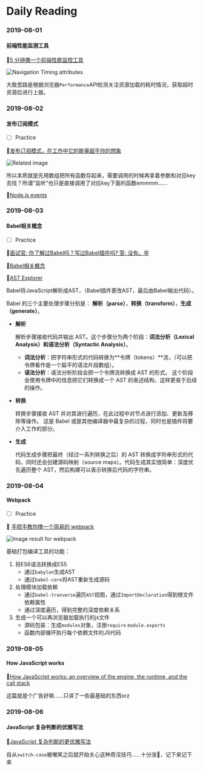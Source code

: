 # Daily Reading

### 2019-08-01

#### 前端性能监测工具

:link:[5 分钟撸一个前端性能监控工具](https://juejin.im/post/5b7a50c0e51d4538af60d995)

![Navigation Timing attributes](https://user-gold-cdn.xitu.io/2018/8/20/16555cb56942d42b?imageView2/0/w/1280/h/960/format/webp/ignore-error/1)

大致思路是根据浏览器`Performance`API检测关注资源加载的耗时情况，获取超时资源后进行上报。

### 2019-08-02

#### 发布订阅模式

- [ ] Practice

:link:[发布订阅模式，在工作中它的能量超乎你的想象](https://juejin.im/post/5b125ad3e51d450688133f22)

![Related image](https://realtimeapi.io/wp-content/uploads/2017/09/pubsub-1.png)

所以本质就是先用数组把所有函数存起来，需要调用的时候再拿着参数和对应key去找？所谓“监听”也只是直接调用了对应key下面的函数emmmm……

:bookmark_tabs:[Node.js events](https://github.com/nodejs/node/blob/698d479aff2a71267a13ba1f3fda390221ea591e/doc/api/events.md)

### 2019-08-03

#### Babel相关概念

- [ ] Practice

:link:[面试官: 你了解过Babel吗？写过Babel插件吗? 答: 没有。卒](https://juejin.im/post/5a9315e46fb9a0633a711f25) 

:link:[Babel相关概念](https://github.com/jamiebuilds/babel-handbook/blob/master/translations/zh-Hans/plugin-handbook.md)

:link:[AST Explorer](https://astexplorer.net/)

Babel将JavaScript解析成AST，（Babel插件更改AST，最后由Babel输出代码）。

Babel 的三个主要处理步骤分别是： **解析（parse）**，**转换（transform）**，**生成（generate）**。

* **解析**

  解析步骤接收代码并输出 AST。这个步骤分为两个阶段：**词法分析（Lexical Analysis）**和**语法分析（Syntactic Analysis）**。

  * **词法分析**：把字符串形式的代码转换为**令牌（tokens）**流，（可以把令牌看作是一个扁平的语法片段数组）。
  * **语法分析**：语法分析阶段会把一个令牌流转换成 AST 的形式。 这个阶段会使用令牌中的信息把它们转换成一个 AST 的表述结构，这样更易于后续的操作。

* **转换**

  转换步骤接收 AST 并对其进行遍历，在此过程中对节点进行添加、更新及移除等操作。 这是 Babel 或是其他编译器中最复杂的过程，同时也是插件将要介入工作的部分。

* **生成**

  代码生成步骤把最终（经过一系列转换之后）的 AST 转换成字符串形式的代码，同时还会创建源码映射（source maps）。代码生成其实很简单：深度优先遍历整个 AST，然后构建可以表示转换后代码的字符串。

### 2019-08-04

#### Webpack

- [ ] Practice

:link: [手把手教你撸一个简易的 webpack](https://juejin.im/post/5b192afde51d45069c2efe5a) 

![Image result for webpack](https://miro.medium.com/max/1420/1*_AEYv1m43cH8a0yGrOi3mQ.png)

基础打包编译工具的功能：

1. 将ES6语法转换成ES5
   - 通过`babylon`生成AST
   - 通过`babel-core`将AST重新生成源码
2. 处理模块加载依赖
   * 通过`babel-tranverse`遍历`AST`视图，通过`ImportDeclaration`得到根文件依赖属性
   * 通过深度遍历，得到完整的深度依赖关系
3. 生成一个可以再浏览器加载执行的js文件
   * 源码包装：生成`modules`对象，注册`require` `module.exports`
   * 函数内部循环执行每个依赖文件的JS代码

### 2019-08-05

#### How JavaScript works

:link:[How JavaScript works: an overview of the engine, the runtime, and the call stack](https://blog.sessionstack.com/how-does-javascript-actually-work-part-1-b0bacc073cf)

这篇就是个广告好嘛……只讲了一些最基础的东西orz

### 2019-08-06

#### JavaScript 复杂判断的优雅写法

:link:[JavaScript 复杂判断的更优雅写法](https://juejin.im/post/5bdfef86e51d453bf8051bf8)

自从`switch-case`被嘲笑之后就开始关心这种奇淫技巧……十分涨:cheese:，记下来记下来